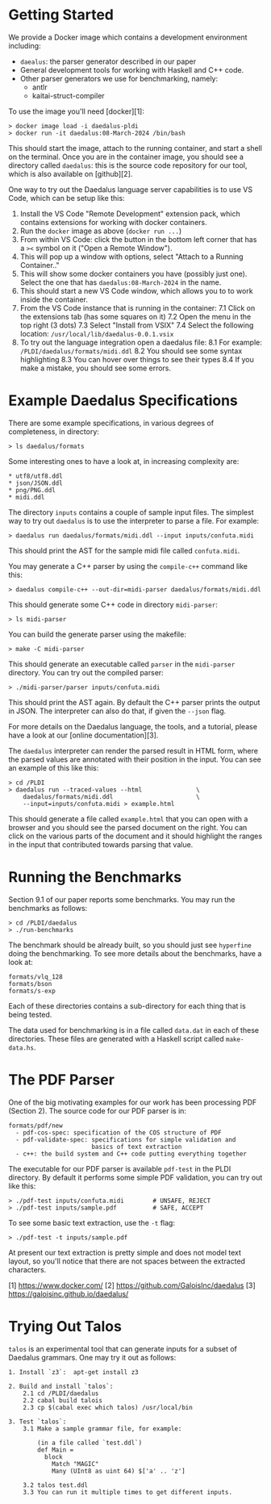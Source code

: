 Getting Started
===============

We provide a Docker image which contains a development environment including:
  * `daealus`: the parser generator described in our paper
  * General development tools for working with Haskell and C++ code.
  * Other parser generators we use for benchmarking, namely:
    - antlr
    - kaitai-struct-compiler

To use the image you'll need [docker][1]:

    > docker image load -i daedalus-pldi
    > docker run -it daedalus:08-March-2024 /bin/bash

This should start the image, attach to the running container, and
start a shell on the terminal.  Once you are in the container image,
you should see a directory called `daedalus`:
this is the source code repository for our tool,
which is also available on [github][2].

One way to try out the Daedalus language server capabilities is to
use VS Code, which can be setup like this:

  1. Install the VS Code "Remote Development" extension pack,
   which contains extensions for working with docker containers.
  2. Run the `docker` image as above (`docker run ...`)
  3. From within VS Code: click the button in the bottom left corner
     that has a `><` symbol on it ("Open a Remote Window").
  4. This will pop up a window with options,
     select "Attach to a Running Container.."
  5. This will show some docker containers you have (possibly just one).
     Select the one that has `daedalus:08-March-2024` in the name.
  6. This should start a new VS Code window, which allows you to
     to work inside the container.
  7. From the VS Code instance that is running in the container:
      7.1 Click on the extensions tab (has some squares on it)
      7.2 Open the menu in the top right (3 dots)
      7.3 Select "Install from VSIX"
      7.4 Select the following location: `/usr/local/lib/daedalus-0.0.1.vsix`
  8. To try out the language integration open a daedalus file:
      8.1 For example: `/PLDI/daedalus/formats/midi.ddl`
      8.2 You should see some syntax highlighting
      8.3 You can hover over things to see their types
      8.4 If you make a mistake, you should see some errors.


Example Daedalus Specifications
===============================

There are some example specifications, in various degrees of completeness,
in directory:

    > ls daedalus/formats

Some interesting ones to have a look at, in increasing complexity are:

    * utf8/utf8.ddl
    * json/JSON.ddl
    * png/PNG.ddl
    * midi.ddl

The directory `inputs` contains a couple of sample input files.
The simplest way to try out `daedalus` is to use the interpreter to
parse a file.  For example:

    > daedalus run daedalus/formats/midi.ddl --input inputs/confuta.midi

This should print the AST for the sample midi file called `confuta.midi`.

You may generate a C++ parser by using the `compile-c++` command like this:

    > daedalus compile-c++ --out-dir=midi-parser daedalus/formats/midi.ddl

This should generate some C++ code in directory `midi-parser`:

    > ls midi-parser

You can build the generate parser using the makefile:

    > make -C midi-parser

This should generate an executable called `parser` in the `midi-parser` directory.
You can try out the compiled parser:

    > ./midi-parser/parser inputs/confuta.midi

This should print the AST again.  By default the C++ parser prints the
output in JSON.   The interpreter can also do that, if given the `--json` flag.

For more details on the Daedalus language, the tools, and a tutorial,
please have a look at our [online documentation][3].

The `daedalus` interpreter can render the parsed result in HTML form,
where the parsed values are annotated with their position in the input.
You can see an example of this like this:

    > cd /PLDI
    > daedalus run --traced-values --html               \
        daedalus/formats/midi.ddl                       \
        --input=inputs/confuta.midi > example.html

This should generate a file called `example.html` that you can open
with a browser and you should see the parsed document on the right.
You can click on the various parts of the document and it should highlight
the ranges in the input that contributed towards parsing that value.



Running the Benchmarks
======================

Section 9.1 of our paper reports some benchmarks.  You may run the benchmarks
as follows:

    > cd /PLDI/daedalus
    > ./run-benchmarks

The benchmark should be already built, so you should just see `hyperfine`
doing the benchmarking.   To see more details about the benchmarks, have
a look at:

    formats/vlq_128
    formats/bson
    formats/s-exp

Each of these directories contains a sub-directory for each thing that
is being tested.

The data used for benchmarking is in a file called `data.dat` in each of
these directories.  These files are generated with a Haskell script
called `make-data.hs`.


The PDF Parser
==============

One of the big motivating examples for our work has been processing PDF
(Section 2).  The source code for our PDF parser is in:

    formats/pdf/new
      - pdf-cos-spec: specification of the COS structure of PDF
      - pdf-validate-spec: specifications for simple validation and
                           basics of text extraction
      - c++: the build system and C++ code putting everything together

The executable for our PDF parser is available `pdf-test` in the PLDI directory.
By default it performs some simple PDF validation, you can try out like this:

    > ./pdf-test inputs/confuta.midi        # UNSAFE, REJECT
    > ./pdf-test inputs/sample.pdf          # SAFE, ACCEPT

To see some basic text extraction, use the `-t` flag:

    > ./pdf-test -t inputs/sample.pdf

At present our text extraction is pretty simple and does not model text layout,
so you'll notice that there are not spaces between the extracted characters.


[1] https://www.docker.com/
[2] https://github.com/GaloisInc/daedalus
[3] https://galoisinc.github.io/daedalus/


Trying Out Talos
================

`talos` is an experimental tool that can generate inputs for a subset
of Daedalus grammars.   One may try it out as follows:

    1. Install `z3`:  apt-get install z3

    2. Build and install `talos`:
        2.1 cd /PLDI/daedalus
        2.2 cabal build talois
        2.3 cp $(cabal exec which talos) /usr/local/bin

    3. Test `talos`:
        3.1 Make a sample grammar file, for example:

            (in a file called `test.ddl`)
            def Main =
              block
                Match "MAGIC"
                Many (UInt8 as uint 64) $['a' .. 'z']

        3.2 talos test.ddl
        3.3 You can run it multiple times to get different inputs.



